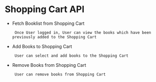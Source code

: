 # Shopping Cart API


*  Fetch Booklist from Shopping Cart

        Once User logged in, User can view the books which have been previously added to the Shopping Cart
        
*  Add Books to Shopping Cart

        User can select and add books to the Shopping Cart

*  Remove Books from Shopping Cart

        User can remove books from Shopping Cart
